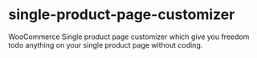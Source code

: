 # single-product-page-customizer
WooCommerce Single product page customizer which give you freedom todo anything on your single product page without coding.
